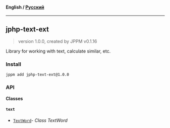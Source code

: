 #### **English** / [Русский](README.ru.md)

---

## jphp-text-ext
> version 1.0.0, created by JPPM v0.1.16

Library for working with text, calculate similar, etc.

### Install
```
jppm add jphp-text-ext@1.0.0
```

### API
**Classes**

#### `text`

- [`TextWord`](https://github.com/jphp-compiler/jphp/blob/master/exts/jphp-text-ext/api-docs/classes/text/TextWord.md)- _Class TextWord_